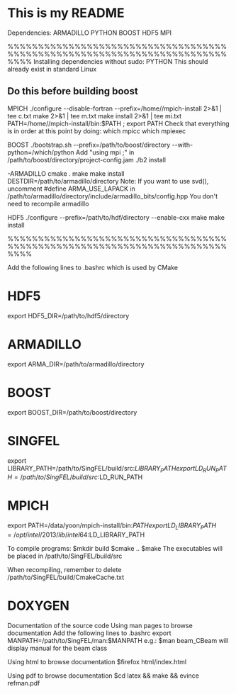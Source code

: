 # This is my README

Dependencies:
ARMADILLO
PYTHON
BOOST
HDF5
MPI

%%%%%%%%%%%%%%%%%%%%%%%%%%%%%%%%%%%%%%%%%%%%%%%%%%%%%%%%%%%%%%%%%%%%%%%%%%%%
Installing dependencies without sudo:
PYTHON
This should already exist in standard Linux

## Do this before building boost ##
MPICH
./configure --disable-fortran --prefix=/home/<USERNAME>/mpich-install 2>&1 | tee c.txt
make 2>&1 | tee m.txt
make install 2>&1 | tee mi.txt
PATH=/home/<USERNAME>/mpich-install/bin:$PATH ; export PATH
Check that everything is in order at this point by doing:
      which mpicc
      which mpiexec

BOOST
./bootstrap.sh --prefix=/path/to/boost/directory --with-python=/which/python
Add "using mpi ;" in /path/to/boost/directory/project-config.jam
./b2 install

-ARMADILLO
cmake .
make
make install DESTDIR=/path/to/armadillo/directory
Note: If you want to use svd(), uncomment #define ARMA_USE_LAPACK in 
/path/to/armadillo/directory/include/armadillo_bits/config.hpp
You don't need to recompile armadillo

HDF5
./configure --prefix=/path/to/hdf/directory --enable-cxx
make
make install

%%%%%%%%%%%%%%%%%%%%%%%%%%%%%%%%%%%%%%%%%%%%%%%%%%%%%%%%%%%%%%%%%%%%%%%%%%%%

Add the following lines to .bashrc which is used by CMake
# HDF5
export HDF5_DIR=/path/to/hdf5/directory
# ARMADILLO
export ARMA_DIR=/path/to/armadillo/directory
# BOOST
export BOOST_DIR=/path/to/boost/directory

# SINGFEL
export LIBRARY_PATH=/path/to/SingFEL/build/src:$LIBRARY_PATH
export LD_RUN_PATH=/path/to/SingFEL/build/src:$LD_RUN_PATH

# MPICH
export PATH=/data/yoon/mpich-install/bin:$PATH
export LD_LIBRARY_PATH=/opt/intel/2013/lib/intel64:$LD_LIBRARY_PATH

To compile programs:
$mkdir build
$cmake ..
$make
The executables will be placed in /path/to/SingFEL/build/src

When recompiling, remember to delete /path/to/SingFEL/build/CmakeCache.txt

# DOXYGEN
Documentation of the source code
Using man pages to browse documentation
Add the following lines to .bashrc
export MANPATH=/path/to/SingFEL/man:$MANPATH
e.g.: $man beam_CBeam
will display manual for the beam class

Using html to browse documentation
$firefox html/index.html

Using pdf to browse documentation
$cd latex && make && evince refman.pdf
